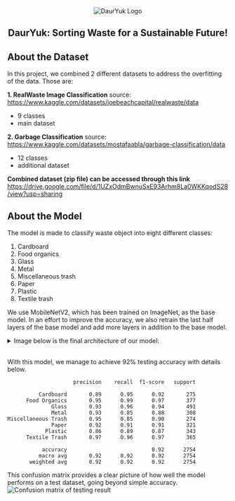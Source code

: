 <div align="center">
  <img src="https://drive.google.com/uc?export=view&id=1FAluquVilJW5e8XKUtnQt-D1YsBr4DxE" alt="DaurYuk Logo"></img>
  <h2 align="center">DaurYuk: Sorting Waste for a Sustainable Future!</h2>
</div>

## About the Dataset

In this project, we combined 2 different datasets to address the overfitting of the data. Those are:

**1. RealWaste Image Classification**
source: https://www.kaggle.com/datasets/joebeachcapital/realwaste/data

- 9 classes
- main dataset

**2. Garbage Classification**
source: https://www.kaggle.com/datasets/mostafaabla/garbage-classification/data

- 12 classes
- additional dataset

**Combined dataset (zip file) can be accessed through this link**
https://drive.google.com/file/d/1UZxOdmBwnuSxE93Arhm8La0WKKqodS28/view?usp=sharing

## About the Model

The model is made to classify waste object into eight different classes:

1. Cardboard
2. Food organics
3. Glass
4. Metal
5. Miscellaneous trash
6. Paper
7. Plastic
8. Textile trash

We use MobileNetV2, which has been trained on ImageNet, as the base model. In an effort to improve the accuracy, we also retrain the last half layers of the base model and add more layers in addition to the base model.

<details> 
  <summary> Image below is the final architecture of our model: </summary>
  <img src="https://drive.google.com/uc?id=1XyuCsJ7wrk_yuI9hjEy6m4ACTnGV3byA" alt="Model architecture"></img>
</details>
<br>

With this model, we manage to achieve 92% testing accuracy with details below.

```Text
                     precision    recall  f1-score   support

          Cardboard       0.89      0.95      0.92       275
      Food Organics       0.95      0.99      0.97       377
              Glass       0.93      0.96      0.94       491
              Metal       0.93      0.85      0.88       308
Miscellaneous Trash       0.95      0.85      0.90       274
              Paper       0.92      0.91      0.91       321
            Plastic       0.86      0.89      0.87       343
      Textile Trash       0.97      0.96      0.97       365

           accuracy                           0.92      2754
          macro avg       0.92      0.92      0.92      2754
       weighted avg       0.92      0.92      0.92      2754
```

This confusion matrix provides a clear picture of how well the model performs on a test dataset, going beyond simple accuracy.
<img src="https://drive.google.com/uc?id=11jvDdlU5rktOK6gi03eKRkFiLZ6ejW_r" alt="Confusion matrix of testing result"></img>
